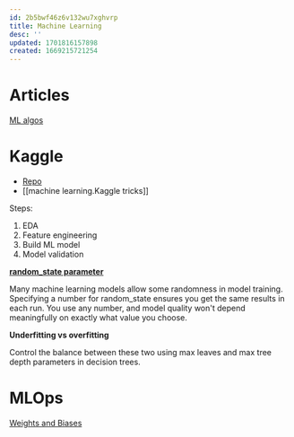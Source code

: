 ```yaml
---
id: 2b5bwf46z6v132wu7xghvrp
title: Machine Learning
desc: ''
updated: 1701816157898
created: 1669215721254
---
```

# Articles
[ML algos](https://towardsdatascience.com/all-machine-learning-algorithms-you-should-know-for-2023-843dba11419c)

# Kaggle

- [Repo](https://github.com/ngocuong0105/kaggle)
- [[machine learning.Kaggle tricks]]


Steps:
1. EDA
2. Feature engineering
3. Build ML model
4. Model validation


**[random_state parameter](https://scikit-learn.org/stable/glossary.html#term-random_state:~:text=random_state-,%C2%B6,-%C2%B6)**

Many machine learning models allow some randomness in model training. Specifying a number for random_state ensures you get the same results in each run. You use any number, and model quality won't depend meaningfully on exactly what value you choose.

**Underfitting vs overfitting**

Control the balance between these two using max leaves and max tree depth parameters in decision trees.

# MLOps

[Weights and Biases](https://www.kaggle.com/code/ayuraj/experiment-tracking-with-weights-and-biases/notebook)